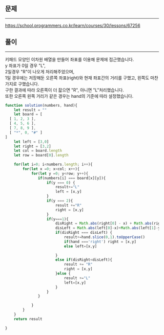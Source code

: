 ## 문제
----
https://school.programmers.co.kr/learn/courses/30/lessons/67256

## 풀이
----
키패드 모양인 이차원 배열을 만들어 좌표를 이용해 문제에 접근했습니다.<br /> 
y 좌표가 0일 경우 "L",<br /> 
2일경우 "R"이 나오게 처리해주었으며,<br /> 
1일 경우에는 저장해둔 오른쪽 좌표(right)와 현재 좌표간의 거리를 구했고, 왼쪽도 마찬가지로 구했습니다. <br /> 
구한 결과에 따라 오른쪽이 더 잛으면 "R", 아니면 "L"처리했습니다.<br/>
또한 오른쪽 왼쪽 거리가 같은 경우는 hand의 기준에 따라 설정했습니다.<br /> 
```jsx
function solution(numbers, hand){
    let result = ""
    let board = [
  [ 1, 2, 3 ],
  [ 4, 5, 6 ],
  [ 7, 8, 9 ],
  [ "*", 0, "#" ]
]
    let left = [3,0]
    let right = [3,2]
    let col = board.length
    let row = board[0].length
 
    for(let i=0; i<numbers.length; i++){
        for(let x =0; x<col; x++){
            for(let y =0; y<row; y++){
               if(numbers[i] === board[x][y]){
                   if(y === 0) {
                       result+="L"
                       left = [x,y]
                   }
                   if(y === 2){
                       result +="R"
                       right = [x,y]
                   }
                   if(y===1){
                       disRight = Math.abs(right[0] - x) + Math.abs(right[1] - y)
                       disLeft = Math.abs(left[0]-x)+Math.abs(left[1]-y)
                       if(disRight === disLeft) {
                           result+=hand.slice(0,1).toUpperCase()
                           if(hand ==='right') right = [x,y]
                           else left=[x,y]
                           
                       }
                       else if(disRight<disLeft){
                           result += "R"
                           right = [x,y]
                       }else {
                           result +="L"
                           left=[x,y] 
                       }                            
                   }
               }
           
            }
        }
    }
    return result
    
}
```
